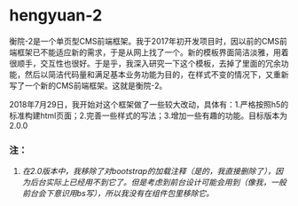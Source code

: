 # hengyuan-2
<p>衡院-2是一个单页型CMS前端框架。我于2017年初开发项目时，因以前的CMS前端框架已不能适应新的需求，于是从网上找了一个。新的模板界面简洁淡雅，用着很顺手，交互性也很好。于是乎，我深入研究一下这个模板，去掉了里面的冗余功能，然后以简洁代码量和满足基本业务功能为目的，在样式不变的情况下，又重新写了一个新的CMS前端框架。这就是衡院-2。</p>
<p>2018年7月29日，我开始对这个框架做了一些较大改动，具体有：1.严格按照h5的标准构建html页面；2.完善一些样式的写法；3.增加一些有趣的功能。目标版本为2.0.0</p>

### 注：
1. *在2.0版本中，我移除了对bootstrap的加载注释（是的，我直接删除了），因为后台实际上已经用不到它了。但是考虑到前台设计可能会用到（像我，一般前台会下意识用bs写），所以我没有在组件包里移除它。*